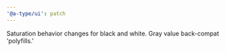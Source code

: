 ```yaml
---
'@a-type/ui': patch
---
```


Saturation behavior changes for black and white. Gray value back-compat 'polyfills.'
